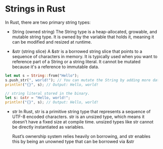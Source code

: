 # Strings in Rust

In Rust, there are two primary string types:

- String (owned string)
  The String type is a heap-allocated, growable, and mutable string type.
  It is owned by the variable that holds it, meaning it can be modified and resized at runtime.

- &str (string slice)
  A &str is a borrowed string slice that points to a sequence of characters in memory. It is typically used when you want to reference part of a String or a string literal. It cannot be mutated because it's a reference to immutable data.

```rs
let mut s = String::from("Hello");
s.push_str(", world!"); // You can mutate the String by adding more data
println!("{}", s); // Output: Hello, world!

// string literal stored in the binary.
let s: &str = "Hello, world!";
println!("{}", s); // Output: Hello, world!
```

- str
  In Rust, str is a primitive string type that represents a sequence of UTF-8 encoded characters.
  str is an unsized type, which means it doesn’t have a fixed size at compile time.
  unsized types like str cannot be directly instantiated as variables.

  Rust’s ownership system relies heavily on borrowing, and str enables this by being an unowned type that can be borrowed via &str
